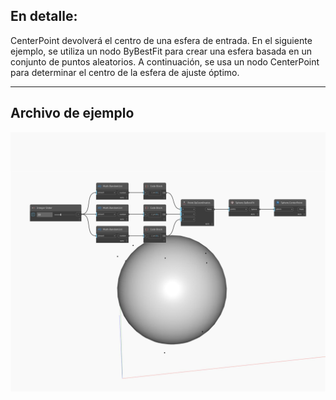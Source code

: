 ## En detalle:
CenterPoint devolverá el centro de una esfera de entrada. En el siguiente ejemplo, se utiliza un nodo ByBestFit para crear una esfera basada en un conjunto de puntos aleatorios. A continuación, se usa un nodo CenterPoint para determinar el centro de la esfera de ajuste óptimo.
___
## Archivo de ejemplo

![CenterPoint](./Autodesk.DesignScript.Geometry.Sphere.CenterPoint_img.jpg)

